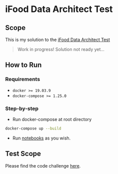 # iFood Data Architect Test

## Scope

This is my solution to the [iFood Data Architect Test](https://github.com/ifood/ifood-data-architect-test) 

> Work in progress! Solution not ready yet...

## How to Run

### Requirements

* `docker >= 19.03.9`
* `docker-compose >= 1.25.0`

### Step-by-step

* Run docker-compose at root directory

```bash
docker-compose up --build
```

* Run [notebooks](./spark-dev-env/docker-img-volume/notebooks) as you wish.

## Test Scope

Please find the code challenge [here](./TestScope.md).